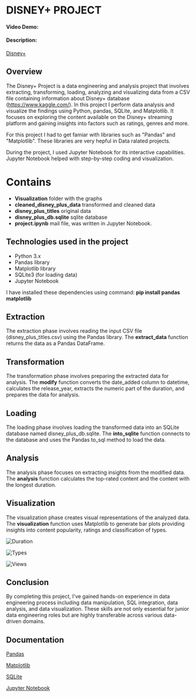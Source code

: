 # DISNEY+ PROJECT
#### Video Demo:  <URL HERE>
#### Description:

[Disney+](https://logowik.com/content/uploads/images/disney5456.jpg)
## Overview

The Disney+ Project is a data engineering and analysis project that involves extracting, transforming, loading, analyzing and visualizing data from a CSV file containing information about Disney+ database (https://www.kaggle.com/). In this project I perform data analysis and visualize the findings using Python, pandas, SQLite, and Matplotlib. It focuses on exploring the content available on the Disney+ streaming platform and gaining insights into factors such as ratings, genres and more.

For this project I had to get famiar with libraries such as "Pandas" and "Matplotlib". These libraries are very hepful in Data ralated projects.

During the project, I used Jupyter Notebook for its interactive capabilities. Jupyter Notebook helped with step-by-step coding and visualization.

# Contains

- **Visualization** folder with the graphs
- **cleaned_disney_plus_data** transformed and cleaned data
- **disney_plus_titles** original data
- **disney_plus_db.sqlite** sqlite database
- **project.ipynb** mail file, was written in Jupyter Notebook. 

## Technologies used in the project

- Python 3.x
- Pandas library
- Matplotlib library
- SQLite3 (for loading data)
- Jupyter Notebook 

I have installed these dependencies using command:
**pip install pandas matplotlib**

## Extraction
The extraction phase involves reading the input CSV file (disney_plus_titles.csv) using the Pandas library. The **extract_data** function returns the data as a Pandas DataFrame.

## Transformation
The transformation phase involves preparing the extracted data for analysis. The **modify** function converts the date_added column to datetime, calculates the release_year, extracts the numeric part of the duration, and prepares the data for analysis.

## Loading
The loading phase involves loading the transformed data into an SQLite database named disney_plus_db.sqlite. The **into_sqlite** function connects to the database and uses the Pandas to_sql method to load the data.

## Analysis
The analysis phase focuses on extracting insights from the modified data. The **analysis** function calculates the top-rated content and the content with the longest duration.

## Visualization
The visualization phase creates visual representations of the analyzed data. The **visualization** function uses Matplotlib to generate bar plots providing insights into content popularity, ratings and classification of types. 


![Duration](Project/visualization/duration.jpg)

![Types](Project/visualization/types.jpg)

![Views](Project/visualization/views.jpg)


## Conclusion 

By completing this project, I've gained hands-on experience in data engineering process including data manipulation, SQL integration, data analysis, and data visualization. These skills are not only essential for junior data engineering roles but are highly transferable across various data-driven domains.

## Documentation

[Pandas](https://pandas.pydata.org/docs/)

[Matplotlib](https://matplotlib.org/2.0.2/contents.html)

[SQLite](https://www.sqlite.org/docs.html)

[Jupyter Notebook](https://jupyter-notebook.readthedocs.io/en/stable/)

